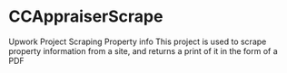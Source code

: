# CCAppraiserScrape
Upwork Project Scraping Property info
This project is used to scrape property information from a site, and returns a print of it in the form of a PDF
